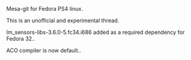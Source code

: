 Mesa-git for Fedora PS4 linux.

This is an unofficial and experimental thread.

lm_sensors-libs-3.6.0-5.fc34.i686 added as a required dependency for Fedora 32..

ACO compiler is now default..
